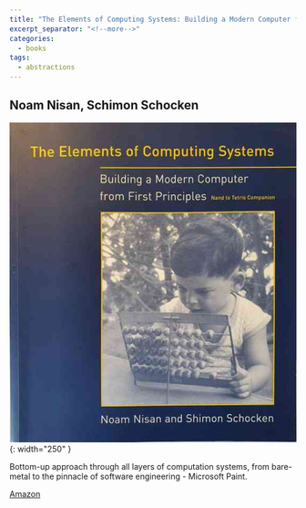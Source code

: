 ```yaml
---
title: "The Elements of Computing Systems: Building a Modern Computer from First Principles"
excerpt_separator: "<!--more-->"
categories:
  - books
tags:
  - abstractions
---
```



## Noam Nisan, Schimon Schocken


![alt text](/images/book_covers/nisan_schocken.jpg "Title"){: width="250" }

<!--more-->

Bottom-up approach through all layers of computation systems, from bare-metal to the pinnacle of
software engineering - Microsoft Paint.


[Amazon](https://www.amazon.com/Elements-Computing-Systems-Building-Principles/dp/0262640686/)
